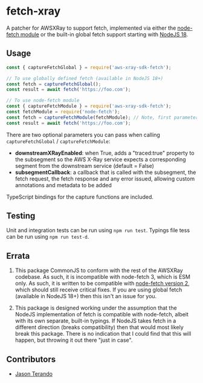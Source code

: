 # fetch-xray

A patcher for AWSXRay to support fetch, implemented via either the [node-fetch module](https://www.npmjs.com/package/node-fetch) or the built-in 
global fetch support starting with [NodeJS 18](https://nodejs.org/en/blog/announcements/v18-release-announce).

## Usage

```js
const { captureFetchGlobal } = require('aws-xray-sdk-fetch');

// To use globally defined fetch (available in NodeJS 18+)
const fetch = captureFetchGlobal();
const result = await fetch('https://foo.com');

// To use node-fetch module
const { captureFetchModule } = require('aws-xray-sdk-fetch');
const fetchModule = require('node-fetch');
const fetch = captureFetchModule(fetchModule); // Note, first parameter *must* be the node-fetch module
const result = await fetch('https://foo.com');
```

There are two optional parameters you can pass when calling `captureFetchGlobal` / `captureFetchModule`:

* **downstreamXRayEnabled**: when True, adds a "traced:true" property to the subsegment so the AWS X-Ray service expects a corresponding segment from the downstream service (default = False)
* **subsegmentCallback**: a callback that is called with the subsegment, the fetch request, the fetch response and any error issued, allowing custom annotations and metadata to be added

TypeScript bindings for the capture functions are included.

## Testing

Unit and integration tests can be run using `npm run test`.  Typings file tess can be run using `npm run test-d`.

## Errata

1. This package CommonJS to conform with the rest of the AWSXRay codebase.  As such, it is incompatible with node-fetch 3, which is ESM only.  As such, it is written
to be compatible with [node-fetch version 2](https://www.npmjs.com/package/node-fetch#CommonJS), which should still receive critical fixes.  If you are using global
fetch (available in NodeJS 18+) then this isn't an issue for you.

2. This package is designed working under the assumption that the NodeJS implementation of fetch is compatible with node-fetch, albeit with its own separate, 
built-in typings.  If NodeJS takes fetch in a different direction (breaks compatibility) then that would most likely break this package.  There is no indication that
I could find that this will happen, but throwing it out there "just in case".

## Contributors

- [Jason Terando](https://github.com/jasonterando)
